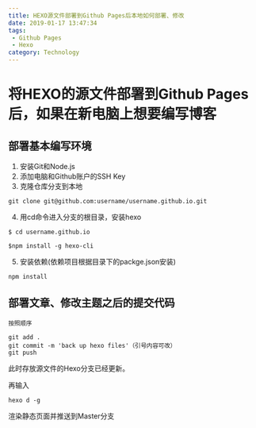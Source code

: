 ```yaml
---
title: HEXO源文件部署到Github Pages后本地如何部署、修改
date: 2019-01-17 13:47:34
tags: 
 - Github Pages
 - Hexo
category: Technology
---
```


# 将HEXO的源文件部署到Github Pages后，如果在新电脑上想要编写博客
<!--more-->
## 部署基本编写环境

1. 安装Git和Node.js
2. 添加电脑和Github账户的SSH Key
3. 克隆仓库分支到本地
```
git clone git@github.com:username/username.github.io.git
```

4. 用cd命令进入分支的根目录，安装hexo
```
$ cd username.github.io

$npm install -g hexo-cli
```

5. 安装依赖(依赖项目根据目录下的packge.json安装)
```
npm install
```

## 部署文章、修改主题之后的提交代码

```
按照顺序

git add .
git commit -m 'back up hexo files'（引号内容可改）
git push
```
此时存放源文件的Hexo分支已经更新。

再输入
```
hexo d -g 
```
渲染静态页面并推送到Master分支